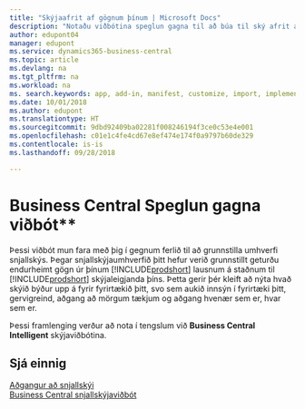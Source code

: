 ```yaml
---
title: "Skýjaafrit af gögnum þínum | Microsoft Docs"
description: "Notaðu viðbótina speglun gagna til að búa til ský afrit af gögnum þínum svo þú sért tengd(ur) snjallský."
author: edupont04
manager: edupont
ms.service: dynamics365-business-central
ms.topic: article
ms.devlang: na
ms.tgt_pltfrm: na
ms.workload: na
ms. search.keywords: app, add-in, manifest, customize, import, implement
ms.date: 10/01/2018
ms.author: edupont
ms.translationtype: HT
ms.sourcegitcommit: 9dbd92409ba02281f008246194f3ce0c53e4e001
ms.openlocfilehash: c01e1c4fe4cd67e8ef474e174f0a9797b60de329
ms.contentlocale: is-is
ms.lasthandoff: 09/28/2018

---
```


# <a name="business-central-data-replication-extension"></a>Business Central Speglun gagna viðbót**

Þessi viðbót mun fara með þig í gegnum ferlið til að grunnstilla umhverfi snjallskýs.  Þegar snjallskýjaumhverfið þitt hefur verið grunnstillt geturðu endurheimt gögn úr þínum [!INCLUDE[prodshort](includes/prodshort.md)] lausnum á staðnum til [!INCLUDE[prodshort](includes/prodshort.md)] skýjaleigjanda þíns.  Þetta gerir þér kleift að nýta hvað skýið býður upp á fyrir fyrirtækið þitt, svo sem aukið innsýn í fyrirtæki þitt, gervigreind, aðgang að mörgum tækjum og aðgang hvenær sem er, hvar sem er.

Þessi framlenging verður að nota í tengslum við **Business Central Intelligent** skýjaviðbótina.

## <a name="see-also"></a>Sjá einnig

[Aðgangur að snjallskýi](about-intelligent-cloud.md)  
[Business Central snjallskýjaviðbót](ui-extensions-intelligent-cloud.md)  

